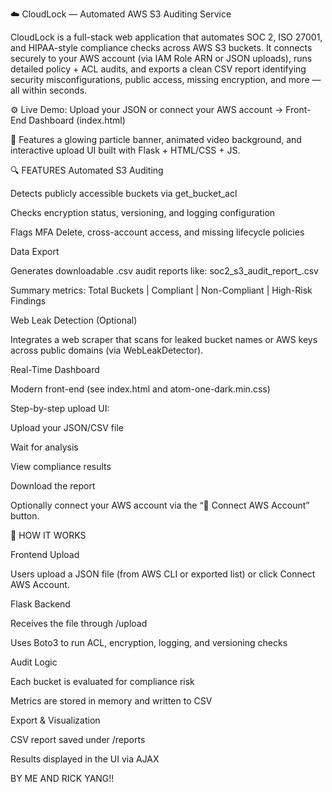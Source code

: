 ☁️ CloudLock — Automated AWS S3 Auditing Service

CloudLock is a full-stack web application that automates SOC 2, ISO 27001, and HIPAA-style compliance checks across AWS S3 buckets.
It connects securely to your AWS account (via IAM Role ARN or JSON uploads), runs detailed policy + ACL audits, and exports a clean CSV report identifying security misconfigurations, public access, missing encryption, and more — all within seconds.

⚙️ Live Demo: Upload your JSON or connect your AWS account → Front-End Dashboard (index.html)

🎥 Features a glowing particle banner, animated video background, and interactive upload UI built with Flask + HTML/CSS + JS.

🔍 FEATURES
Automated S3 Auditing

Detects publicly accessible buckets via get_bucket_acl

Checks encryption status, versioning, and logging configuration

Flags MFA Delete, cross-account access, and missing lifecycle policies

Data Export

Generates downloadable .csv audit reports like:
soc2_s3_audit_report_<timestamp>.csv

Summary metrics: Total Buckets | Compliant | Non-Compliant | High-Risk Findings

Web Leak Detection (Optional)

Integrates a web scraper that scans for leaked bucket names or AWS keys across public domains (via WebLeakDetector).

Real-Time Dashboard

Modern front-end (see index.html and atom-one-dark.min.css)

Step-by-step upload UI:

Upload your JSON/CSV file

Wait for analysis

View compliance results

Download the report

Optionally connect your AWS account via the “🔗 Connect AWS Account” button.

🧠 HOW IT WORKS

Frontend Upload

Users upload a JSON file (from AWS CLI or exported list) or click Connect AWS Account.

Flask Backend

Receives the file through /upload

Uses Boto3 to run ACL, encryption, logging, and versioning checks

Audit Logic

Each bucket is evaluated for compliance risk

Metrics are stored in memory and written to CSV

Export & Visualization

CSV report saved under /reports

Results displayed in the UI via AJAX

BY ME AND RICK YANG!!


